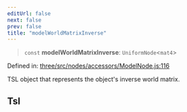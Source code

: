 ```yaml
---
editUrl: false
next: false
prev: false
title: "modelWorldMatrixInverse"
---
```


> `const` **modelWorldMatrixInverse**: `UniformNode`\<`mat4`\>

Defined in: [three/src/nodes/accessors/ModelNode.js:116](https://github.com/DefinitelyMaybe/three-i18n/blob/fa57b79433d1c349ffb23a78727299c8d4190136/three/src/nodes/accessors/ModelNode.js#L116)

TSL object that represents the object's inverse world matrix.

## Tsl
